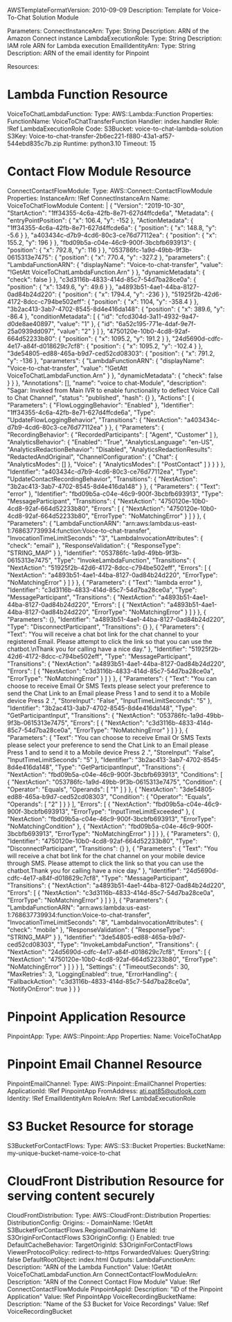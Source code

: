 AWSTemplateFormatVersion: 2010-09-09
Description: Template for Voice-To-Chat Solution Module

Parameters:
  ConnectInstanceArn:
    Type: String
    Description: ARN of the Amazon Connect instance
  LambdaExecutionRole:
    Type: String
    Description: IAM role ARN for Lambda execution
  EmailIdentityArn:
    Type: String
    Description: ARN of the email identity for Pinpoint

Resources:
  # Lambda Function Resource
  VoiceToChatLambdaFunction:
    Type: AWS::Lambda::Function
    Properties:
      FunctionName: VoiceToChatTransferFunction
      Handler: index.handler
      Role: !Ref LambdaExecutionRole
      Code:
        S3Bucket: voice-to-chat-lambda-solution
        S3Key: Voice-to-chat-transfer-2b6ec221-f880-43a1-af57-544ebd835c7b.zip
      Runtime: python3.10
      Timeout: 15

  # Contact Flow Module Resource
  ConnectContactFlowModule:
    Type: AWS::Connect::ContactFlowModule
    Properties:
      InstanceArn: !Ref ConnectInstanceArn
      Name: VoiceToChatFlowModule
      Content: |
        {
 "Version": "2019-10-30",
 "StartAction": "1ff34355-4c6a-42fb-8e71-627d4ffcde6a",
 "Metadata": {
   "entryPointPosition": {
     "x": 106.4,
     "y": -152
   },
   "ActionMetadata": {
     "1ff34355-4c6a-42fb-8e71-627d4ffcde6a": {
       "position": {
         "x": 148.8,
         "y": -5.6
       }
     },
     "a403434c-d7b9-4cd6-80c3-ce76d77112ea": {
       "position": {
         "x": 155.2,
         "y": 196
       }
     },
     "fbd09b5a-c04e-46c9-900f-3bcbfb693913": {
       "position": {
         "x": 792.8,
         "y": 116
       }
     },
     "053786fc-1a9d-49bb-9f3b-0615313e7475": {
       "position": {
         "x": 770.4,
         "y": -327.2
       },
       "parameters": {
         "LambdaFunctionARN": {
           "displayName": "Voice-to-chat-transfer",
           "value": "!GetAtt VoiceToChatLambdaFunction.Arn"
         }
       },
       "dynamicMetadata": {
         "check": false
       }
     },
     "c3d3116b-4833-414d-85c7-54d7ba28ce0a": {
       "position": {
         "x": 1349.6,
         "y": 49.6
       }
     },
     "a4893b51-4ae1-44ba-8127-0ad84b24d220": {
       "position": {
         "x": 1794.4,
         "y": -236
       }
     },
     "51925f2b-42d6-4172-8dcc-c794be502eff": {
       "position": {
         "x": 1104,
         "y": -358.4
       }
     },
     "3b2ac413-3ab7-4702-8545-8d4e416da148": {
       "position": {
         "x": 389.6,
         "y": -86.4
       },
       "conditionMetadata": [
         {
           "id": "cfcd304d-3a11-4932-9a47-d0de8ae40897",
           "value": "1"
         },
         {
           "id": "6a52c195-771e-4daf-9e7f-25a0939dd097",
           "value": "2"
         }
       ]
     },
     "4750120e-10b0-4cd8-92af-664d52233b80": {
       "position": {
         "x": 1095.2,
         "y": 191.2
       }
     },
     "24d5690d-cdfc-4e17-a84f-d018629c7cf8": {
       "position": {
         "x": 1095.2,
         "y": -102.4
       }
     },
     "3de54805-ed88-465a-b9d7-ced52cd08303": {
       "position": {
         "x": 791.2,
         "y": -136
       },
       "parameters": {
         "LambdaFunctionARN": {
           "displayName": "Voice-to-chat-transfer",
           "value": "!GetAtt VoiceToChatLambdaFunction.Arn"
         }
       },
       "dynamicMetadata": {
         "check": false
       }
     }
   },
   "Annotations": [],
   "name": "voice to chat-Module",
   "description": "Sagar: Invoked from Main IVR to enable functionality to deflect Voice Call to Chat Channel",
   "status": "published",
   "hash": {}
 },
 "Actions": [
   {
     "Parameters": {
       "FlowLoggingBehavior": "Enabled"
     },
     "Identifier": "1ff34355-4c6a-42fb-8e71-627d4ffcde6a",
     "Type": "UpdateFlowLoggingBehavior",
     "Transitions": {
       "NextAction": "a403434c-d7b9-4cd6-80c3-ce76d77112ea"
     }
   },
   {
     "Parameters": {
       "RecordingBehavior": {
         "RecordedParticipants": [
           "Agent",
           "Customer"
         ]
       },
       "AnalyticsBehavior": {
         "Enabled": "True",
         "AnalyticsLanguage": "en-US",
         "AnalyticsRedactionBehavior": "Disabled",
         "AnalyticsRedactionResults": "RedactedAndOriginal",
         "ChannelConfiguration": {
           "Chat": {
             "AnalyticsModes": []
           },
           "Voice": {
             "AnalyticsModes": [
               "PostContact"
             ]
           }
         }
       }
     },
     "Identifier": "a403434c-d7b9-4cd6-80c3-ce76d77112ea",
     "Type": "UpdateContactRecordingBehavior",
     "Transitions": {
       "NextAction": "3b2ac413-3ab7-4702-8545-8d4e416da148"
     }
   },
   {
     "Parameters": {
       "Text": "error"
     },
     "Identifier": "fbd09b5a-c04e-46c9-900f-3bcbfb693913",
     "Type": "MessageParticipant",
     "Transitions": {
       "NextAction": "4750120e-10b0-4cd8-92af-664d52233b80",
       "Errors": [
         {
           "NextAction": "4750120e-10b0-4cd8-92af-664d52233b80",
           "ErrorType": "NoMatchingError"
         }
       ]
     }
   },
   {
     "Parameters": {
       "LambdaFunctionARN": "arn:aws:lambda:us-east-1:768637739934:function:Voice-to-chat-transfer",
       "InvocationTimeLimitSeconds": "3",
       "LambdaInvocationAttributes": {
         "check": "email"
       },
       "ResponseValidation": {
         "ResponseType": "STRING_MAP"
       }
     },
     "Identifier": "053786fc-1a9d-49bb-9f3b-0615313e7475",
     "Type": "InvokeLambdaFunction",
     "Transitions": {
       "NextAction": "51925f2b-42d6-4172-8dcc-c794be502eff",
       "Errors": [
         {
           "NextAction": "a4893b51-4ae1-44ba-8127-0ad84b24d220",
           "ErrorType": "NoMatchingError"
         }
       ]
     }
   },
   {
     "Parameters": {
       "Text": "lambda error"
     },
     "Identifier": "c3d3116b-4833-414d-85c7-54d7ba28ce0a",
     "Type": "MessageParticipant",
     "Transitions": {
       "NextAction": "a4893b51-4ae1-44ba-8127-0ad84b24d220",
       "Errors": [
         {
           "NextAction": "a4893b51-4ae1-44ba-8127-0ad84b24d220",
           "ErrorType": "NoMatchingError"
         }
       ]
     }
   },
   {
     "Parameters": {},
     "Identifier": "a4893b51-4ae1-44ba-8127-0ad84b24d220",
     "Type": "DisconnectParticipant",
     "Transitions": {}
   },
   {
     "Parameters": {
       "Text": "You will receive a chat bot link for the chat channel to your registered Email. Please attempt to click the link so that you can use the chatbot.\nThank you for calling have a nice day."
     },
     "Identifier": "51925f2b-42d6-4172-8dcc-c794be502eff",
     "Type": "MessageParticipant",
     "Transitions": {
       "NextAction": "a4893b51-4ae1-44ba-8127-0ad84b24d220",
       "Errors": [
         {
           "NextAction": "c3d3116b-4833-414d-85c7-54d7ba28ce0a",
           "ErrorType": "NoMatchingError"
         }
       ]
     }
   },
   {
     "Parameters": {
       "Text": "You can choose to receive Email Or SMS Texts please select your preference to send the Chat Link to an Email please Press 1 and to send it to a Mobile device Press 2 .",
       "StoreInput": "False",
       "InputTimeLimitSeconds": "5"
     },
     "Identifier": "3b2ac413-3ab7-4702-8545-8d4e416da148",
     "Type": "GetParticipantInput",
     "Transitions": {
       "NextAction": "053786fc-1a9d-49bb-9f3b-0615313e7475",
       "Errors": [
         {
           "NextAction": "c3d3116b-4833-414d-85c7-54d7ba28ce0a",
           "ErrorType": "NoMatchingError"
         }
       ]
     }
   },
    {
      "Parameters": {
        "Text": "You can choose to receive Email Or SMS Texts please select your preference to send the Chat Link to an Email please Press 1 and to send it to a Mobile device Press 2 .",
        "StoreInput": "False",
        "InputTimeLimitSeconds": "5"
      },
      "Identifier": "3b2ac413-3ab7-4702-8545-8d4e416da148",
      "Type": "GetParticipantInput",
      "Transitions": {
        "NextAction": "fbd09b5a-c04e-46c9-900f-3bcbfb693913",
        "Conditions": [
          {
            "NextAction": "053786fc-1a9d-49bb-9f3b-0615313e7475",
            "Condition": {
              "Operator": "Equals",
              "Operands": [
                "1"
              ]
            }
          },
          {
            "NextAction": "3de54805-ed88-465a-b9d7-ced52cd08303",
            "Condition": {
              "Operator": "Equals",
              "Operands": [
                "2"
              ]
            }
          }
        ],
        "Errors": [
          {
            "NextAction": "fbd09b5a-c04e-46c9-900f-3bcbfb693913",
            "ErrorType": "InputTimeLimitExceeded"
          },
          {
            "NextAction": "fbd09b5a-c04e-46c9-900f-3bcbfb693913",
            "ErrorType": "NoMatchingCondition"
          },
          {
            "NextAction": "fbd09b5a-c04e-46c9-900f-3bcbfb693913",
            "ErrorType": "NoMatchingError"
          }
        ]
      }
    },
    {
      "Parameters": {},
      "Identifier": "4750120e-10b0-4cd8-92af-664d52233b80",
      "Type": "DisconnectParticipant",
      "Transitions": {}
    },
    {
      "Parameters": {
        "Text": "You will receive a chat bot link for the chat channel on your mobile device through SMS. Please attempt to click the link so that you can use the chatbot.Thank you for calling have a nice day."
      },
      "Identifier": "24d5690d-cdfc-4e17-a84f-d018629c7cf8",
      "Type": "MessageParticipant",
      "Transitions": {
        "NextAction": "a4893b51-4ae1-44ba-8127-0ad84b24d220",
        "Errors": [
          {
            "NextAction": "c3d3116b-4833-414d-85c7-54d7ba28ce0a",
            "ErrorType": "NoMatchingError"
          }
        ]
      }
    },
    {
      "Parameters": {
        "LambdaFunctionARN": "arn:aws:lambda:us-east-1:768637739934:function:Voice-to-chat-transfer",
        "InvocationTimeLimitSeconds": "8",
        "LambdaInvocationAttributes": {
          "check": "mobile"
        },
        "ResponseValidation": {
          "ResponseType": "STRING_MAP"
        }
      },
      "Identifier": "3de54805-ed88-465a-b9d7-ced52cd08303",
      "Type": "InvokeLambdaFunction",
      "Transitions": {
        "NextAction": "24d5690d-cdfc-4e17-a84f-d018629c7cf8",
        "Errors": [
          {
            "NextAction": "4750120e-10b0-4cd8-92af-664d52233b80",
            "ErrorType": "NoMatchingError"
          }
        ]
      }
    }
  ],
 "Settings": {
   "TimeoutSeconds": 30,
   "MaxRetries": 3,
   "LoggingEnabled": true,
   "ErrorHandling": {
     "FallbackAction": "c3d3116b-4833-414d-85c7-54d7ba28ce0a",
     "NotifyOnError": true
   }
 }
}
  # Pinpoint Application Resource
  PinpointApp:
    Type: AWS::Pinpoint::App
    Properties:
      Name: VoiceToChatApp
  # Pinpoint Email Channel Resource
  PinpointEmailChannel:
    Type: AWS::Pinpoint::EmailChannel
    Properties:
      ApplicationId: !Ref PinpointApp
      FromAddress: ati.pat85@outlook.com
      Identity: !Ref EmailIdentityArn
      RoleArn: !Ref LambdaExecutionRole
  # S3 Bucket Resource for storage
  S3BucketForContactFlows:
    Type: AWS::S3::Bucket
    Properties:
      BucketName: my-unique-bucket-name-voice-to-chat
  # CloudFront Distribution Resource for serving content securely
  CloudFrontDistribution:
    Type: AWS::CloudFront::Distribution
    Properties:
      DistributionConfig:
        Origins:
          - DomainName: !GetAtt S3BucketForContactFlows.RegionalDomainName
            Id: S3OriginForContactFlows
            S3OriginConfig: {}
        Enabled: true
        DefaultCacheBehavior:
          TargetOriginId: S3OriginForContactFlows
          ViewerProtocolPolicy: redirect-to-https
          ForwardedValues:
            QueryString: false
        DefaultRootObject: index.html
Outputs:
  LambdaFunctionArn:
    Description: "ARN of the Lambda Function"
    Value: !GetAtt VoiceToChatLambdaFunction.Arn
  ConnectContactFlowModuleArn:
    Description: "ARN of the Connect Contact Flow Module"
    Value: !Ref ConnectContactFlowModule
  PinpointAppId:
    Description: "ID of the Pinpoint Application"
    Value: !Ref PinpointApp
  VoiceRecordingBucketName:
    Description: "Name of the S3 Bucket for Voice Recordings"
    Value: !Ref VoiceRecordingBucket
